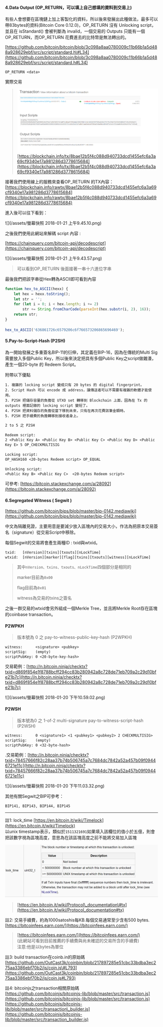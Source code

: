#### 



#### 4.Data Output \(OP\_RETURN，可以填上自己想填的資料到交易上\)

有些人會想要在區塊鏈上加上客製化的資料，所以後來發展出此種做法，最多可以帶83bytes的資料\(Bitcoin Core 0.12.0\)，OP\_RETURN 沒有 Unlocking script，並且在 isStandard\(\) 會被判斷為 invalid，一個交易的 Outputs 只能有一個 OP\_RETURN，而OP\_RETURN 花費進去的比特幣是無法轉出的。

[https://github.com/bitcoin/bitcoin/blob/3c098a8aa0780009c11b66b1a5d488a928629ebf/src/script/standard.h\#L34](https://github.com/bitcoin/bitcoin/blob/3c098a8aa0780009c11b66b1a5d488a928629ebf/src/script/standard.h#L34)

```
OP_RETURN <data>
```

實際交易

> ![](/assets/987.png)[https://blockchain.info/tx/8bae12b5f4c088d940733dcd1455efc6a3a69cf9340e17a981286d3778615684](https://blockchain.info/tx/8bae12b5f4c088d940733dcd1455efc6a3a69cf9340e17a981286d3778615684)

接著我們使用線上的服務來查看OP\_RETURN 的TX內容： [https://blockchain.info/rawtx/8bae12b5f4c088d940733dcd1455efc6a3a69cf9340e17a981286d3778615684](https://blockchain.info/rawtx/8bae12b5f4c088d940733dcd1455efc6a3a69cf9340e17a981286d3778615684)

進入後可以往下看到：

![](/assets/螢幕快照 2018-01-21 上午9.45.10.png)

之後我們使用此網站來解碼 script 內容 :

[https://chainquery.com/bitcoin-api/decodescript](https://chainquery.com/bitcoin-api/decodescript)

![](/assets/螢幕快照 2018-01-21 上午9.43.57.png)

> 可以看到OP\_RETURN 後面接著一串十六進位字串

最後我們把該字串從Hex轉為ASCII即可看到內容

```js
function hex_to_ASCII(hexx) {
    let hex = hexx.toString();
    let str = '';
    for (let i = 0; i < hex.length; i += 2)
        str += String.fromCharCode(parseInt(hex.substr(i, 2), 16));
    return str;
}

hex_to_ASCII('636861726c6579206c6f766573206865696469');
```

#### 5.Pay-to-Script-Hash \(P2SH\)

為一開始發展之多重簽名BIP-11的衍伸，其定義在BIP-16，因為在傳統的Multi Sig需要放入多個Public Key，所以後來決定把具有多個Public Key之script做雜湊，產生一個20-byte 的 Redeem Script。

附帶以下優點

```
1. 複雜的 locking script 變成只有 20 bytes 的 digital fingerprint。
2. Script Hash 可以 encode 成 address，讓傳送者可以不需要有複雜的軟體才能使用。
3. P2SH 把儲存容量的負擔從 UTXO set 轉移到 Blockchain 上面，因為在 Tx 的 outputs 裡面記錄的 locking script 變短了。
4. P2SH 把資料儲存的負擔從當下移到未來，只有在再次花費該筆金額時。
5. P2SH 把手續費的負擔轉移到接收者身上。
```

```
2 to 5 之 P2SH

Redeem script: 
2 <Public Key A> <Public Key B> <Public Key C> <Public Key D> <Public Key E> 5 OP_CHECKMULTISIG

Locking script:
OP_HASH160 <20-bytes Redeem script> OP_EQUAL

Unlocking script:
<Public Key B> <Public Key C>  <20-bytes Redeem script>
```

可參考: [https://bitcoin.stackexchange.com/a/28092](https://bitcoin.stackexchange.com/a/28092)

#### 6.Segregated Witness \( Segwit \)

[https://github.com/bitcoin/bips/blob/master/bip-0142.mediawiki](https://github.com/bitcoin/bips/blob/master/bip-0142.mediawiki)

中文為隔離見證，主要用意是要減少放入區塊內的交易大小，作法為把原本交易簽名（signature）從交易Script中移除。

每個Segwit的交易將會產生兩種ID : txid與wtxid。

```
txid:   [nVersion][txins][txouts][nLockTime]
wtxid:  [nVersion][marker][flag][txins][txouts][witness][nLockTime]
```

> 其中`nVersion、txins、txouts、nLockTime`四個部分是相同的
>
> marker目前為`0x00`
>
> flag目前為`0x01`
>
> witness為交易的txins之簽名

之後一群交易的wtxid會另外組成一個Merkle Tree，並且將Merkle Root存在區塊的coinbase transaction。

#### P2WPKH

> 版本號為 0 之 pay-to-witness-public-key-hash \(P2WPKH\)

```
witness:      <signature> <pubkey>
scriptSig:    (empty)
scriptPubKey: 0 <20-byte-key-hash>
```

交易範例：[http://n.bitcoin.ninja/checktx?txid=d869f854e1f8788bcff294cc83b280942a8c728de71eb709a2c29d10bfe21b7c](http://n.bitcoin.ninja/checktx?txid=d869f854e1f8788bcff294cc83b280942a8c728de71eb709a2c29d10bfe21b7c)

![](/assets/螢幕快照 2018-01-20 下午10.59.02.png)

#### P2WSH

> 版本號為0 之 1-of-2 multi-signature  pay-to-witness-script-hash \(P2WSH\)

```
witness:      0 <signature1> <1 <pubkey1> <pubkey2> 2 CHECKMULTISIG>
scriptSig:    (empty)
scriptPubKey: 0 <32-byte-hash>
```

.交易範例：[http://n.bitcoin.ninja/checktx?txid=78457666f82c28aa37b74b506745a7c7684dc7842a52a457b09f09446721e11c](http://n.bitcoin.ninja/checktx?txid=78457666f82c28aa37b74b506745a7c7684dc7842a52a457b09f09446721e11c)

![](/assets/螢幕快照 2018-01-20 下午11.03.32.png)

其他有關Segwit之BIP可參考：

```
BIP141, BIP143, BIP144, BIP145
```

---

註1: lock\_time   [https://en.bitcoin.it/wiki/Timelock](https://en.bitcoin.it/wiki/Timelock)  
以unix timestamp表示，類似於`1511321691`如果填入該欄位的值小於五億，則會把該數字視為區塊高度，意思為在該區塊高度之前不能將交易加入區塊

![](/assets/09isd.png)

> [https://en.bitcoin.it/wiki/Protocol\_documentation\#tx](https://en.bitcoin.it/wiki/Protocol_documentation#tx)

註2: 交易手續費，約為1000satoshis每KB.每個交易通常至少含有500 bytes.  
[https://bitcoinfees.earn.com/](https://bitcoinfees.earn.com/)

> [https://bitcoinfees.earn.com/](https://bitcoinfees.earn.com/)  
>  \(此網站可看到目前推薦的手續費與尚未確認的交易所含的手續費\)  
> 注意:他是以bytes為單位

註3: build transaction在coinb.in的原始碼  
[https://github.com/OutCast3k/coinbin/blob/217897285e51cbc33bdba3ec275aa3386ebf70b2/js/coin.js\#L793](https://github.com/OutCast3k/coinbin/blob/217897285e51cbc33bdba3ec275aa3386ebf70b2/js/coin.js#L793)

註4: bitcoinjs之transaction相關原始碼  
[https://github.com/bitcoinjs/bitcoinjs-lib/blob/master/src/transaction.js](https://github.com/bitcoinjs/bitcoinjs-lib/blob/master/src/transaction.js)  
[https://github.com/bitcoinjs/bitcoinjs-lib/blob/master/src/transaction\_builder.js](https://github.com/bitcoinjs/bitcoinjs-lib/blob/master/src/transaction_builder.js)

